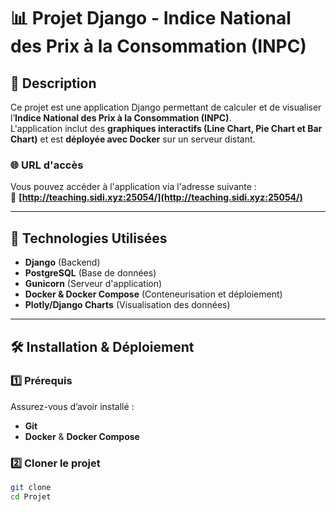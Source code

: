 # 📊 **Projet Django - Indice National des Prix à la Consommation (INPC)**  

## 📖 **Description**  
Ce projet est une application Django permettant de calculer et de visualiser l’**Indice National des Prix à la Consommation (INPC)**.  
L'application inclut des **graphiques interactifs (Line Chart, Pie Chart et Bar Chart)** et est **déployée avec Docker** sur un serveur distant.

### 🌐 **URL d'accès**  
Vous pouvez accéder à l'application via l'adresse suivante :  
🔗 **[http://teaching.sidi.xyz:25054/](http://teaching.sidi.xyz:25054/)**  

---

## 🚀 **Technologies Utilisées**  
- **Django** (Backend)  
- **PostgreSQL** (Base de données)  
- **Gunicorn** (Serveur d'application)  
- **Docker & Docker Compose** (Conteneurisation et déploiement)  
- **Plotly/Django Charts** (Visualisation des données)  

---

## 🛠 **Installation & Déploiement**  

### **1️⃣ Prérequis**  
Assurez-vous d’avoir installé :  
- **Git**  
- **Docker** & **Docker Compose**  

### **2️⃣ Cloner le projet**  
```bash
git clone 
cd Projet
